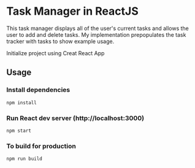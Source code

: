 # Task Manager in ReactJS

This task manager displays all of the user's current tasks and allows the user to add and delete tasks. 
My implementation prepopulates the task tracker with tasks to show example usage. 

Initialize project using Creat React App

## Usage

### Install dependencies

```
npm install
```

### Run React dev server (http://localhost:3000)

```
npm start
```


### To build for production

```
npm run build
```
